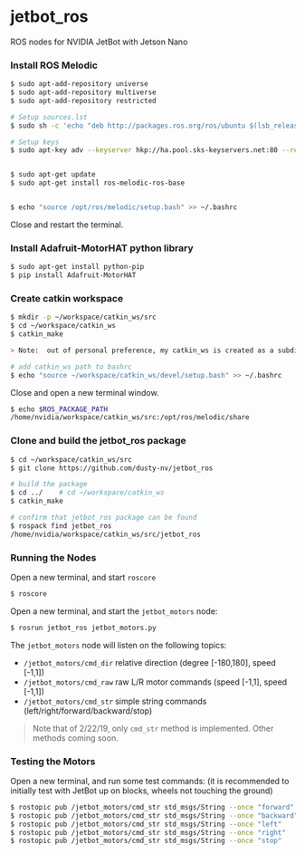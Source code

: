 # jetbot_ros
ROS nodes for NVIDIA JetBot with Jetson Nano


### Install ROS Melodic

```bash
$ sudo apt-add-repository universe
$ sudo apt-add-repository multiverse
$ sudo apt-add-repository restricted

# Setup sources.lst
$ sudo sh -c 'echo "deb http://packages.ros.org/ros/ubuntu $(lsb_release -sc) main" > /etc/apt/sources.list.d/ros-latest.list'

# Setup keys
$ sudo apt-key adv --keyserver hkp://ha.pool.sks-keyservers.net:80 --recv-key 0xB01FA116


$ sudo apt-get update
$ sudo apt-get install ros-melodic-ros-base


$ echo "source /opt/ros/melodic/setup.bash" >> ~/.bashrc
```

Close and restart the terminal.


### Install Adafruit-MotorHAT python library

```bash
$ sudo apt-get install python-pip
$ pip install Adafruit-MotorHAT
```


### Create catkin workspace

```bash
$ mkdir -p ~/workspace/catkin_ws/src
$ cd ~/workspace/catkin_ws
$ catkin_make

> Note:  out of personal preference, my catkin_ws is created as a subdirectory under ~/workspace

# add catkin_ws path to bashrc
$ echo "source ~/workspace/catkin_ws/devel/setup.bash" >> ~/.bashrc
```

Close and open a new terminal window.

```bash
$ echo $ROS_PACKAGE_PATH 
/home/nvidia/workspace/catkin_ws/src:/opt/ros/melodic/share
```

### Clone and build the jetbot_ros package

```bash
$ cd ~/workspace/catkin_ws/src
$ git clone https://github.com/dusty-nv/jetbot_ros

# build the package
$ cd ../    # cd ~/workspace/catkin_ws
$ catkin_make

# confirm that jetbot_ros package can be found
$ rospack find jetbot_ros
/home/nvidia/workspace/catkin_ws/src/jetbot_ros
```

### Running the Nodes

Open a new terminal, and start `roscore`
```bash
$ roscore
```

Open a new terminal, and start the `jetbot_motors` node:
```bash
$ rosrun jetbot_ros jetbot_motors.py
```

The `jetbot_motors` node will listen on the following topics:
* `/jetbot_motors/cmd_dir`     relative direction (degree [-180,180], speed [-1,1])
* `/jetbot_motors/cmd_raw`     raw L/R motor commands  (speed [-1,1], speed [-1,1])
* `/jetbot_motors/cmd_str`     simple string commands (left/right/forward/backward/stop)

> Note that of 2/22/19, only `cmd_str` method is implemented.  Other methods coming soon.


### Testing the Motors

Open a new terminal, and run some test commands:
(it is recommended to initially test with JetBot up on blocks, wheels not touching the ground)

```bash
$ rostopic pub /jetbot_motors/cmd_str std_msgs/String --once "forward"
$ rostopic pub /jetbot_motors/cmd_str std_msgs/String --once "backward"
$ rostopic pub /jetbot_motors/cmd_str std_msgs/String --once "left"
$ rostopic pub /jetbot_motors/cmd_str std_msgs/String --once "right"
$ rostopic pub /jetbot_motors/cmd_str std_msgs/String --once "stop"
```


